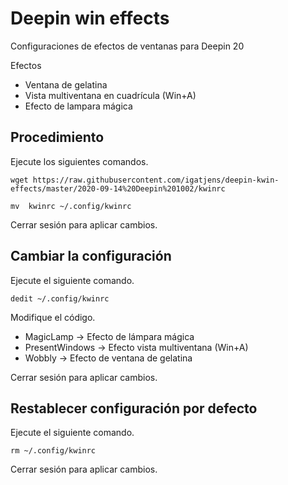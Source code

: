 # Deepin win effects
Configuraciones de efectos de ventanas para Deepin 20

Efectos
* Ventana de gelatina
* Vista multiventana en cuadrícula (Win+A)
* Efecto de lampara mágica

## Procedimiento

Ejecute los siguientes comandos.

`wget https://raw.githubusercontent.com/igatjens/deepin-kwin-effects/master/2020-09-14%20Deepin%201002/kwinrc`

`mv  kwinrc ~/.config/kwinrc`

Cerrar sesión para aplicar cambios.

## Cambiar la configuración

Ejecute el siguiente comando.

`dedit ~/.config/kwinrc`

Modifique el código.
* MagicLamp → Efecto de lámpara mágica
* PresentWindows → Efecto vista multiventana (Win+A)
* Wobbly → Efecto de ventana de gelatina

Cerrar sesión para aplicar cambios.

## Restablecer configuración por defecto

Ejecute el siguiente comando.

`rm ~/.config/kwinrc`

Cerrar sesión para aplicar cambios.
